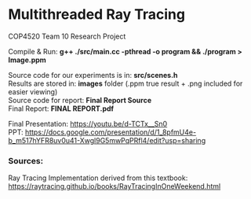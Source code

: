 # Multithreaded Ray Tracing
COP4520 Team 10 Research Project

Compile & Run: **g++ ./src/main.cc -pthread -o program && ./program > Image.ppm**

Source code for our experiments is in: **src/scenes.h**  
Results are stored in: **images** folder (.ppm true result + .png included for easier viewing)  
Source code for report: **Final Report Source**  
Final Report: **FINAL REPORT.pdf**

Final Presentation: https://youtu.be/d-TCTx__Sn0  
PPT: https://docs.google.com/presentation/d/1_8pfmU4e-b_m517hYFR8uv0u41-Xwgl9G5mwPqPRfl4/edit?usp=sharing

### Sources:
Ray Tracing Implementation derived from this textbook: https://raytracing.github.io/books/RayTracingInOneWeekend.html

